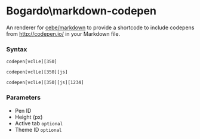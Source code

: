 Bogardo\markdown-codepen
================

An renderer for [cebe/markdown](https://github.com/cebe/markdown) to provide a shortcode to include codepens from http://codepen.io/ in your Markdown file.


### Syntax ###

`codepen[vclLe][350]`

`codepen[vclLe][350][js]`

`codepen[vclLe][350][js][1234]`

### Parameters ###

- Pen ID
- Height (px)
- Active tab `optional`
- Theme ID `optional`